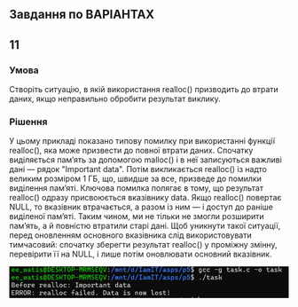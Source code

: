 ## Завдання по ВАРІАНТАХ
## 11

### Умова

Створіть ситуацію, в якій використання realloc() призводить до втрати даних, якщо неправильно обробити результат виклику.

### Рішення

У цьому прикладі показано типову помилку при використанні функції realloc(), яка може призвести до повної втрати даних. Спочатку виділяється пам’ять за допомогою malloc() і в неї записуються важливі дані — рядок "Important data". Потім викликається realloc() із надто великим розміром 1 ГБ, що, швидше за все, призведе до помилки виділення пам’яті. Ключова помилка полягає в тому, що результат realloc() одразу присвоюється вказівнику data. Якщо realloc() повертає NULL, то вказівник втрачається, а разом із ним — і доступ до раніше виділеної пам’яті. Таким чином, ми не тільки не змогли розширити пам’ять, а й повністю втратили старі дані. Щоб уникнути такої ситуації, перед оновленням основного вказівника слід використовувати тимчасовий: спочатку зберегти результат realloc() у проміжну змінну, перевірити її на NULL, і лише потім оновлювати основний вказівник.

![Example Image](https://github.com/dims3926r/aspz/blob/main/p5//image.png)


